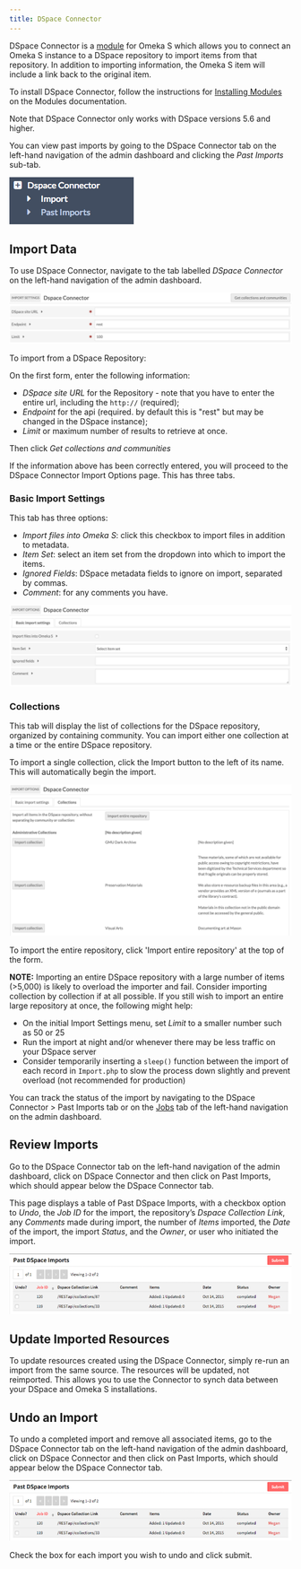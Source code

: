 ```yaml
---
title: DSpace Connector
---
```


DSpace Connector is a [module](index.md) for Omeka S which allows you to connect an Omeka S instance to a DSpace repository to import items from that repository. In addition to importing information, the Omeka S item will include a link back to the original item.

To install DSpace Connector, follow the instructions for [Installing Modules](index.md#installing-modules) on the Modules documentation.

Note that DSpace Connector only works with DSpace versions 5.6 and higher.

You can view past imports by going to the DSpace Connector tab on the left-hand navigation of the admin dashboard and clicking the *Past Imports* sub-tab.

![DSpace Connector navigation option with two sub-tab options for Import and Past Imports](../modules/modulesfiles/dspace_nav.png)

## Import Data
To use DSpace Connector, navigate to the tab labelled *DSpace Connector* on the left-hand navigation of the admin dashboard. 

![Screenshot of the field options for DSpace Connector with collections loaded from a university library](../modules/modulesfiles/dspace_import.png)

To import from a DSpace Repository: 

On the first form, enter the following information: 

* *DSpace site URL* for the Repository - note that you have to enter the entire url, including the `http://` (required);
* *Endpoint* for the api (required. by default this is "rest" but may be changed in the DSpace instance);
* *Limit* or maximum number of results to retrieve at once. 

Then click *Get collections and communities*

If the information above has been correctly entered, you will proceed to the DSpace Connector Import Options page. This has three tabs. 

### Basic Import Settings
This tab has three options:

* *Import files into Omeka S*: click this checkbox to import files in addition to metadata.
* *Item Set*: select an item set from the dropdown into which to import the items. 
* *Ignored Fields*: DSpace metadata fields to ignore on import, separated by commas. 
* *Comment*: for any comments you have.

![basic import settings, nothing entered and no boxes checked.](../modules/modulesfiles/dspace_importset.png) 

### Collections
This tab will display the list of collections for the DSpace repository, organized by containing community. You can import either one collection at a time or the entire DSpace repository.

To import a single collection, click the Import button to the left of its name. This will automatically begin the import.

![First few collections from mars.gmu.edu's DSpace repository](../modules/modulesfiles/dspace_coll.png)

To import the entire repository, click 'Import entire repository' at the top of the form.

**NOTE:** Importing an entire DSpace repository with a large number of items (>5,000) is likely to overload the importer and fail. Consider importing collection by collection if at all possible. If you still wish to import an entire large repository at once, the following might help:

* On the initial Import Settings menu, set *Limit* to a smaller number such as 50 or 25
* Run the import at night and/or whenever there may be less traffic on your DSpace server
* Consider temporarily inserting a `sleep()` function between the import of each record in `Import.php` to slow the process down slightly and prevent overload (not recommended for production)

You can track the status of the import by navigating to the DSpace Connector > Past Imports tab or on the [Jobs](../admin/jobs.md) tab of the left-hand navigation on the admin dashboard.

## Review Imports
Go to the DSpace Connector tab on the left-hand navigation of the admin dashboard, click on DSpace Connector and then click on Past Imports, which should appear below the DSpace Connector tab.

This page displays a table of Past DSpace Imports, with a checkbox option to *Undo*, the *Job ID* for the import, the repository’s *Dspace Collection Link*, any *Comments* made during import, the number of *Items* imported, the *Date* of the import, the import *Status*, and the *Owner*, or user who initiated the import.

![Table of past imports showing two from mars.gmu.edu](../modules/modulesfiles/mods_dspacepast.png)

## Update Imported Resources
To update resources created using the DSpace Connector, simply re-run an import from the same source. The resources will be updated, not reimported. This allows you to use the Connector to synch data between your DSpace and Omeka S installations.

## Undo an Import
To undo a completed import and remove all associated items, go to the DSpace Connector tab on the left-hand navigation of the admin dashboard, click on DSpace Connector and then click on Past Imports, which should appear below the DSpace Connector tab.

![Table of past imports showing two from mars.gmu.edu](../modules/modulesfiles/mods_dspacepast.png)

Check the box for each import you wish to undo and click submit.

